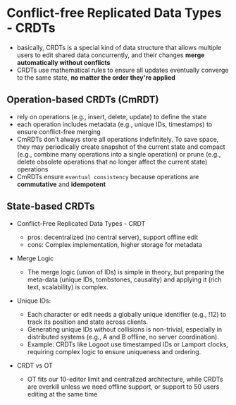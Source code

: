 # Conflict-free Replicated Data Types - CRDTs
- basically, CRDTs is a special kind of data structure that allows multiple users to edit shared data concurrently, and their changes **merge automatically without conflicts**
- CRDTs use mathematical rules to ensure all updates eventually converge to the same state, **no matter the order they're applied** 

## Operation-based CRDTs (CmRDT)
- rely on operations (e.g., insert, delete, update) to define the state
- each operation includes metadata (e.g., unique IDs, timestamps) to ensure conflict-free merging
- CmRDTs don't always store all operations indefinitely. To save space, they may periodically create snapshot of the current state and compact (e.g., combine many operations into a single operation) or prune (e.g., delete obsolete operations that no longer affect the current state) operations
- CmRDTs ensure `eventual consistency` because operations are **commutative** and **idempotent**

## State-based CRDTs

- Conflict-Free Replicated Data Types - CRDT
  - pros: decentralized (no central server), support offline edit
  - cons: Complex implementation, higher storage for metadata

- Merge Logic
  - The merge logic (union of IDs) is simple in theory, but preparing the meta-data (unique IDs, tombstones, causality) and applying it (rich text, scalability) is complex.
- Unique IDs:
  - Each character or edit needs a globally unique identifier (e.g., !12) to track its position and state across clients.
  - Generating unique IDs without collisions is non-trivial, especially in distributed systems (e.g., A and B offline, no server coordination).
  - Example: CRDTs like Logoot use timestamped IDs or Lamport clocks, requiring complex logic to ensure uniqueness and ordering.

- CRDT vs OT
  - OT fits our 10-editor limit and centralized architecture, while CRDTs are overkill unless we need offline support, or support to 50 users editing at the same time

 
